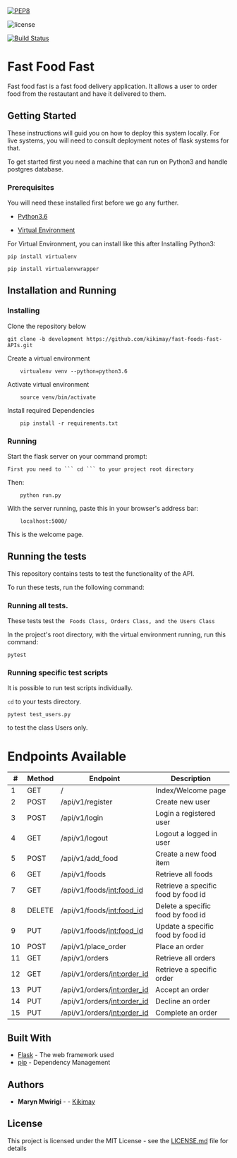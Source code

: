 [![PEP8](https://img.shields.io/badge/code%20style-pep8-orange.svg)](https://www.python.org/dev/peps/pep-0008/)

![license](https://img.shields.io/github/license/mashape/apistatus.svg)

[![Build Status](https://travis-ci.org/kikimay/fast-foods-fast-APIs.svg?branch=development)](https://travis-ci.org/kikimay/fast-foods-fast-APIs)

# Fast Food Fast

Fast food fast is a fast food delivery application. It allows a user to order food from the restautant and have it delivered to them.

## Getting Started

These instructions will guid you on how to deploy this system locally. For live systems, you will need to consult deployment notes of flask systems for that.

To get started first you need a machine that can run on Python3 and handle postgres database.

### Prerequisites

You will need these installed first before we go any further.

- [Python3.6](https://www.python.org/downloads/release/python-365/)

- [Virtual Environment](https://virtualenv.pypa.io/en/stable/installation/)


For Virtual Environment, you can install like this after Installing Python3:

```
pip install virtualenv
```
```
pip install virtualenvwrapper
```


## Installation and Running


### Installing

Clone the repository below

```
git clone -b development https://github.com/kikimay/fast-foods-fast-APIs.git
```

Create a virtual environment

```
    virtualenv venv --python=python3.6
```

Activate virtual environment

```
    source venv/bin/activate
```

Install required Dependencies

```
    pip install -r requirements.txt
```



### Running

Start the flask server on your command prompt:

    First you need to ``` cd ``` to your project root directory

Then:

```
    python run.py
```

With the server running, paste this in your browser's address bar:

```
    localhost:5000/
```

This is the welcome page.



## Running the tests

This repository contains tests to test the functionality of the API.

To run these tests, run the following command:

### Running all tests.

These tests test the ``` Foods Class, Orders Class, and the Users Class```

In the project's root directory, with the virtual environment running, run this command:

```
pytest
```


### Running specific test scripts

It is possible to run test scripts individually. 

``` cd ``` to your tests directory.

```
pytest test_users.py
```
to test the class Users only.



# Endpoints Available

|    #   | Method | Endpoint                        | Description                           |
|--------| ------ | ------------------------------- | ------------------------------------- |
|    1   | GET    | /                               | Index/Welcome page                    |
|    2   | POST   | /api/v1/register                | Create new user                       |
|    3   | POST   | /api/v1/login                   | Login a registered user               |
|    4   | GET    | /api/v1/logout                  | Logout a logged in user               |
|    5   | POST   | /api/v1/add_food                | Create a new food item                |
|    6   | GET    | /api/v1/foods                   | Retrieve all foods                    |
|    7   | GET    | /api/v1/foods/<int:food_id>     | Retrieve a specific food by food id   |
|    8   | DELETE | /api/v1/foods/<int:food_id>     | Delete a specific food by food id     |
|    9   | PUT    | /api/v1/foods/<int:food_id>     | Update a specific food by food id     |
|    10  | POST   | /api/v1/place_order             | Place an order                        |
|    11  | GET    | /api/v1/orders                  | Retrieve all orders                   |
|    12  | GET    | /api/v1/orders/<int:order_id>   | Retrieve a specific order             |
|    13  | PUT    | /api/v1/orders/<int:order_id>   | Accept an order                       |
|    14  | PUT    | /api/v1/orders/<int:order_id>   | Decline an order                      |
|    15  | PUT    | /api/v1/orders/<int:order_id>   | Complete an order                     |




## Built With

* [Flask](http://flask.pocoo.org/) - The web framework used
* [pip](https://pypi.org/project/pip/) - Dependency Management


## Authors

* **Maryn Mwirigi** -  - [Kikimay](https://github.com/kikimay)


## License

This project is licensed under the MIT License - see the [LICENSE.md](LICENSE.md) file for details

